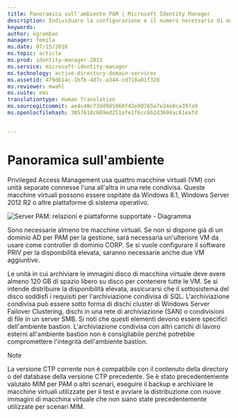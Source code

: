 ```yaml
---
title: Panoramica sull'ambiente PAM | Microsoft Identity Manager
description: Individuare la configurazione e il numero necessario di macchine virtuali per una corretta distribuzione di Privileged Access Management
keywords: 
author: kgremban
manager: femila
ms.date: 07/15/2016
ms.topic: article
ms.prod: identity-manager-2015
ms.service: microsoft-identity-manager
ms.technology: active-directory-domain-services
ms.assetid: 479db14c-1bfb-4d7c-a344-cd718a01f328
ms.reviewer: mwahl
ms.suite: ems
translationtype: Human Translation
ms.sourcegitcommit: ae4c40c73dd9d5860f42e00765a7e34e8ca397a9
ms.openlocfilehash: 3057618c609ed251efe1f6cc6b2d3694ac61eafd


---
```


# Panoramica sull'ambiente

Privileged Access Management usa quattro macchine virtuali (VM) con unità separate connesse l'una all'altra in una rete condivisa. Queste macchine virtuali possono essere ospitate da Windows 8.1, Windows Server 2012 R2 o altre piattaforme di sistema operativo.

![Server PAM: relazioni e piattaforme supportate - Diagramma](media/pam-test-lab-architecture.png)

Sono necessarie almeno tre macchine virtuali.  Se non si dispone già di un dominio AD per PAM per la gestione, sarà necessaria un'ulteriore VM da usare come controller di dominio CORP.  Se si vuole configurare il software PRIV per la disponibilità elevata, saranno necessarie anche due VM aggiuntive.

Le unità in cui archiviare le immagini disco di macchina virtuale deve avere almeno 120 GB di spazio libero su disco per contenere tutte le VM.  Se si intende distribuire la disponibilità elevata, assicurarsi che il sottosistema del disco soddisfi i requisiti per l'archiviazione condivisa di SQL.  L'archiviazione condivisa può essere sotto forma di dischi cluster di Windows Server Failover Clustering, dischi in una rete di archiviazione (SAN) o condivisioni di file in un server SMB. Si noti che questi elementi devono essere specifici dell'ambiente bastion. L'archiviazione condivisa con altri carichi di lavoro esterni all'ambiente bastion non è consigliabile perché potrebbe compromettere l'integrità dell'ambiente bastion.

> [!NOTE]
> La versione CTP corrente non è compatibile con il contenuto della directory o del database della versione CTP precedente. Se è stato precedentemente valutato MIM per PAM o altri scenari, eseguire il backup e archiviare le macchine virtuali utilizzate per il test e avviare la distribuzione con nuove immagini di macchina virtuale che non siano state precedentemente utilizzate per scenari MIM.



<!--HONumber=Jul16_HO3-->


